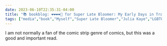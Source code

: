 ---date: 2023-06-10T22:35:31-04:00title: "📚 bookblog: ❤️❤️❤️❤️🖤 for Super Late Bloomer: My Early Days in Transition, by Julia Kaye"tags: ["media","book","Myself","Super Late Bloomer","Julia Kaye","LGBTQ","comics"]---I am not normally a fan of the comic strip genre of comics, but this was a good and important read.